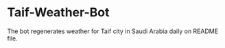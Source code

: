 # Taif-Weather-Bot
The bot regenerates weather for Taif city in Saudi Arabia daily on README file.

<!-- Trigger update -->
